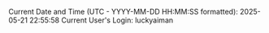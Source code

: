 Current Date and Time (UTC - YYYY-MM-DD HH:MM:SS formatted): 2025-05-21 22:55:58
Current User's Login: luckyaiman
